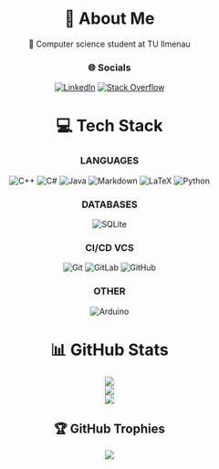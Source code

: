 <div align="center">

# 💫 About Me
🔭 Computer science student at TU Ilmenau

### 🌐 Socials
[![LinkedIn](https://img.shields.io/badge/LinkedIn-%230077B5.svg?logo=linkedin&logoColor=white)](https://linkedin.com/in/ericschiller04) 
[![Stack Overflow](https://img.shields.io/badge/-Stackoverflow-FE7A16?logo=stack-overflow&logoColor=white)](https://stackoverflow.com/users/23220170) 

# 💻 Tech Stack
### LANGUAGES
![C++](https://img.shields.io/badge/c++-%2300599C.svg?style=for-the-badge&logo=c%2B%2B&logoColor=white) 
![C#](https://img.shields.io/badge/c%23-%23239120.svg?style=for-the-badge&logo=csharp&logoColor=white) 
![Java](https://img.shields.io/badge/java-%23ED8B00.svg?style=for-the-badge&logo=openjdk&logoColor=white)
![Markdown](https://img.shields.io/badge/markdown-%23000000.svg?style=for-the-badge&logo=markdown&logoColor=white) 
![LaTeX](https://img.shields.io/badge/latex-%23008080.svg?style=for-the-badge&logo=latex&logoColor=white) 
![Python](https://img.shields.io/badge/python-3670A0?style=for-the-badge&logo=python&logoColor=ffdd54) 

### DATABASES
![SQLite](https://img.shields.io/badge/sqlite-%2307405e.svg?style=for-the-badge&logo=sqlite&logoColor=white)

### CI/CD VCS
![Git](https://img.shields.io/badge/git-%23F05033.svg?style=for-the-badge&logo=git&logoColor=white) 
![GitLab](https://img.shields.io/badge/gitlab-%23181717.svg?style=for-the-badge&logo=gitlab&logoColor=white) 
![GitHub](https://img.shields.io/badge/github-%23121011.svg?style=for-the-badge&logo=github&logoColor=white)

### OTHER
![Arduino](https://img.shields.io/badge/-Arduino-00979D?style=for-the-badge&logo=Arduino&logoColor=white)

# 📊 GitHub Stats
![](https://github-readme-stats.vercel.app/api?username=DoubleXEric&theme=midnight-purple&hide_border=true&include_all_commits=true&count_private=false)<br/>
![](https://github-readme-streak-stats.herokuapp.com/?user=DoubleXEric&theme=midnight-purple&hide_border=true)<br/>
![](https://github-readme-stats.vercel.app/api/top-langs/?username=DoubleXEric&theme=midnight-purple&hide_border=true&include_all_commits=true&count_private=false&layout=compact)

## 🏆 GitHub Trophies
![](https://github-profile-trophy.vercel.app/?username=DoubleXEric&theme=midnight-purple&no-frame=false&no-bg=false&margin-w=4)

</div>

